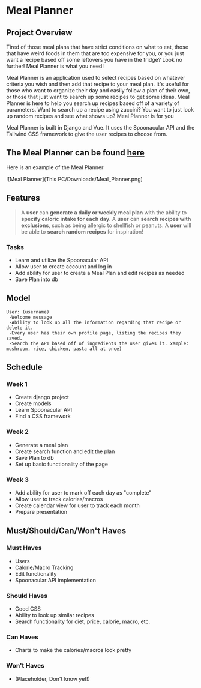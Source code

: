 # Meal Planner

## Project Overview

Tired of those meal plans that have strict conditions on what to eat, those that have weird foods in them that are too expensive for you, or you just want a recipe based off some leftovers you have in the fridge? Look no further! Meal Planner is what you need!

Meal Planner is an application used to select recipes based on whatever criteria you wish and then add that recipe to your meal plan. It's useful for those who want to organize their day and easily follow a plan of their own, or those that just want to search up some recipes to get some ideas. Meal Planner is here to help you search up recipes based off of a variety of parameters. Want to search up a recipe using zuccini? You want to just look up random recipes and see what shows up? Meal Planner is for you

Meal Planner is built in Django and Vue. It uses the Spoonacular API and the Tailwind CSS framework to give the user recipes to choose from.

## The Meal Planner can be found [here](https://tardi-meal-planner.herokuapp.com/)

Here is an example of the Meal Planner

![Meal Planner](This PC/Downloads/Meal_Planner.png)

## Features

> A **user** can **generate a daily or weekly meal plan** with the ability to **specify caloric intake for each day**.
> A **user** can **search recipes with exclusions**, such as being allergic to shellfish or peanuts.
> A **user** will be able to **search random recipes** for inspiration! 

### Tasks

 - Learn and utilize the Spoonacular API
 - Allow user to create account and log in
 - Add ability for user to create a Meal Plan and edit recipes as needed
 - Save Plan into db

## Model

```
User: (username)
 -Welcome message
 -Ability to look up all the information regarding that recipe or delete it.
 -Every user has their own profile page, listing the recipes they saved.
 -Search the API based off of ingredients the user gives it. xample: mushroom, rice, chicken, pasta all at once)
```

## Schedule

### Week 1
  - Create django project
  - Create models
  - Learn Spoonacular API
  - Find a CSS framework
 
### Week 2
  - Generate a meal plan
  - Create search function and edit the plan
  - Save Plan to db
  - Set up basic functionality of the page

### Week 3
  - Add ability for user to mark off each day as "complete"
  - Allow user to track calories/macros
  - Create calendar view for user to track each month
  - Prepare presentation

## Must/Should/Can/Won't Haves
### Must Haves 
  - Users
  - Calorie/Macro Tracking
  - Edit functionality
  - Spoonacular API implementation

### Should Haves
  - Good CSS
  - Ability to look up similar recipes
  - Search functionality for diet, price, calorie, macro, etc.
 
### Can Haves
  - Charts to make the calories/macros look pretty

### Won't Haves
  - (Placeholder, Don't know yet!)
